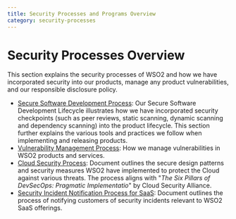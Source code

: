 ```yaml
---
title: Security Processes and Programs Overview
category: security-processes
---
```


# Security Processes Overview

This section explains the security processes of WSO2 and how we have incorporated security into our products, 
manage any product vulnerabilities, and our responsible disclosure policy. 

* [Secure Software Development Process](secure-software-development-process.md):
  Our Secure Software Development Lifecycle illustrates how we have incorporated security checkpoints 
  (such as peer reviews, static scanning, dynamic scanning and dependency scanning) into the product lifecycle. 
  This section further explains the various tools and practices we follow when implementing and releasing products.
* [Vulnerability Management Process](vulnerability-management-process.md): 
  How we manage vulnerabilities in WSO2 products and services.
* [Cloud Security Process](cloud-security-process.md): Document outlines the secure design patterns and security measures WSO2 have implemented to protect the Cloud against various threats. The process aligns with "*The Six Pillars of DevSecOps: Pragmatic Implementatio*" by Cloud Security Alliance.
* [Security Incident Notification Process for SaaS](saas-incident-notification-process.md): Document outlines the process of notifying customers of security incidents relevant to WSO2 SaaS offerings.
